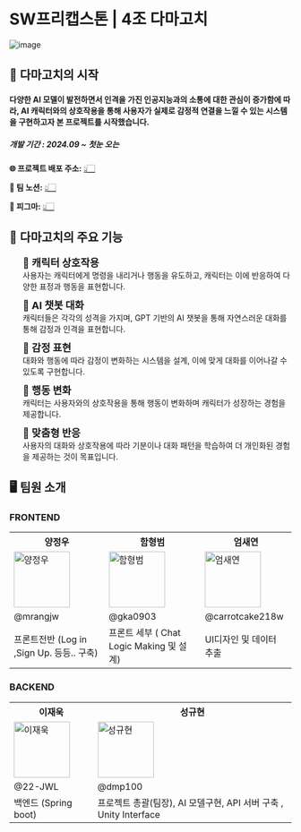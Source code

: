 # SW프리캡스톤 | 4조 다마고치
![image](https://github.com/user-attachments/assets/fc593705-70af-405a-939d-3be81591f8d8)

## 👾 다마고치의 시작
<h4>다양한 AI 모델이 발전하면서 인격을 가진 인공지능과의 소통에 대한 관심이 증가함에 따라, AI 캐릭터와의 상호작용을 통해 사용자가 실제로 감정적 연결을 느낄 수 있는 시스템을 구현하고자 본 프로젝트를 시작했습니다.</h4>

<h5>개발 기간 : 2024.09 ~ 첫눈 오는 </h5>

**🌐 프로젝트 배포 주소:** <a href='http://damagochi.shop'>👆🏻</a>

**💬 팀 노션:** <a href='https://www.notion.so/SW-12ffe3248b8281fd92beef484a215c65'>👆🏻</a>

**🎨 피그마:** <a href='https://www.figma.com/design/lV5eYGRG1GUTaIhPQ8vTrc/SW-%ED%94%84%EB%A6%AC-%EC%BA%A1%EC%8A%A4%ED%86%A4-%EB%94%94%EC%9E%90%EC%9D%B8?node-id=0-1&t=xzzCE8frUkwojFF9-1'>👆🏻</a>

## 🤖 다마고치의 주요 기능
<ul>
  <li style="list-style-type: none; margin-bottom: 10px;">
    <span style="font-size: 18px; font-weight: bold;">🤖 캐릭터 상호작용</span><br>
    사용자는 캐릭터에게 명령을 내리거나 행동을 유도하고,  캐릭터는 이에 반응하여 다양한 표정과 행동을 표현합니다.
  </li>
  <li style="list-style-type: none; margin-bottom: 10px;">
    <span style="font-size: 18px; font-weight: bold;">🤖 AI 챗봇 대화</span><br>
    캐릭터들은 각각의 성격을 가지며, GPT 기반의 AI 챗봇을 통해 자연스러운 대화를 통해  감정과 인격을 표현합니다.
  </li>
  <li style="list-style-type: none; margin-bottom: 10px;">
    <span style="font-size: 18px; font-weight: bold;">🤖 감정 표현</span><br>
    대화와 행동에 따라 감정이 변화하는 시스템을 설계,  이에 맞게 대화를 이어나갈 수 있도록 구현합니다.
  </li>
  <li style="list-style-type: none; margin-bottom: 10px;">
    <span style="font-size: 18px; font-weight: bold;">🤖 행동 변화</span><br>
    캐릭터는 사용자와의 상호작용을 통해 행동이 변화하며  캐릭터가 성장하는 경험을 제공합니다.
  </li>
  <li style="list-style-type: none; margin-bottom: 10px;">
    <span style="font-size: 18px; font-weight: bold;">🤖 맞춤형 반응
</span><br>
    사용자의 대화와 상호작용에 따라 기분이나 대화 패턴을 학습하여 더 개인화된 경험을 제공하는 것이 목표입니다.
  </li>
</ul>

## 🖥️ 팀원 소개

### FRONTEND
<table>
  <tr>
    <th>양정우</th>
    <th>함형범</th>
    <th>엄새연</th>
  </tr>
  <tr>
    <td><img src="[https://via.placeholder.com/100](https://encrypted-tbn0.gstatic.com/images?q=tbn:ANd9GcR2vfG3wQ0FIZ7b5Ov1V5a2DzrKMo001lzNvQ&s)" alt="양정우" width="100"></td>
    <td><img src="[https://via.placeholder.com/100](https://img1.daumcdn.net/thumb/R1280x0.fjpg/?fname=http://t1.daumcdn.net/brunch/service/user/cnoC/image/CVs2KUwufUf8MpCYrI3vXjrxEWg)" alt="함형범" width="100"></td>
    <td><img src="[https://via.placeholder.com/100](https://img1.daumcdn.net/thumb/R1280x0.fjpg/?fname=http://t1.daumcdn.net/brunch/service/user/cnoC/image/kgrX09LHBjBn2htx2q84hlBLFgs)" alt="엄새연" width="100"></td>
  </tr>
  <tr>
    <td>@mrangjw</td>
    <td>@gka0903</td>
    <td>@carrotcake218w</td>
    
  </tr>
  <tr>
    <td>프론트전반 (Log in ,Sign Up. 등등.. 구축)</td>
    <td>프론트 세부 ( Chat Logic Making 및 설계)</td>
    <td>UI디자인 및 데이터 추출</td>
  </tr>
</table>

### BACKEND
<table>
  <tr>
    <th>이재욱</th>
    <th>성규현</th>
  </tr>
  <tr>
    <td><img src="[https://via.placeholder.com/100](https://i.namu.wiki/i/kPJMhf3xm02hfkdpjV-YJ9iE-B4t21ENfLOjJ50ASIWDkvqvtnhW1uOVRV_gfTFjuQEsjHuZJprBL_zLhzgrQg.png)" alt="이재욱" width="100"></td>
    <td><img src="[https://via.placeholder.com/100](https://i.namu.wiki/i/8MG7rjLvqGon0snc5mX3L03TAr3WRW-D6WoW-ouOn3BdawjtlTsa7nCAgPphi_uy3-s_jKiYita-uZ2N4QudtQ.webp)" alt="성규현" width="100"></td>
  </tr>
  <tr>
    <td>@22-JWL</td>
    <td>@dmp100</td>
  </tr>
  <tr>
    <td>백엔드 (Spring boot)</td>
    <td>프로젝트 총괄(팀장), AI 모델구현, API 서버 구축 , Unity Interface </td>

